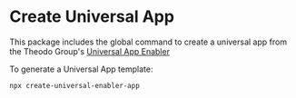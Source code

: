 # Create Universal App

This package includes the global command to create a universal app from the Theodo Group's [Universal App Enabler](https://github.com/theodo-group/universal-app)

To generate a Universal App template:

```
npx create-universal-enabler-app
```
